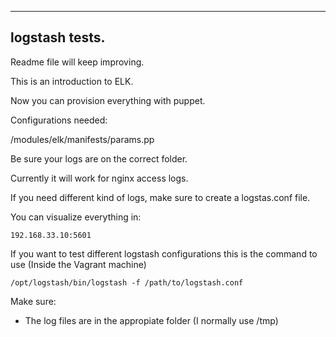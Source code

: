 ---
logstash tests.
---------------


Readme file will keep improving.

This is an introduction to ELK.

Now you can provision everything with puppet.

Configurations needed:

/modules/elk/manifests/params.pp

Be sure your logs are on the correct folder.

Currently it will work for nginx access logs.

If you need different kind of logs, make sure to create a logstas.conf file.

You can visualize everything in:

`192.168.33.10:5601`

If you want to test different logstash configurations this is the command to use
(Inside the Vagrant machine)

`/opt/logstash/bin/logstash -f /path/to/logstash.conf`

Make sure:

  - The log files are in the appropiate folder (I normally use /tmp)
